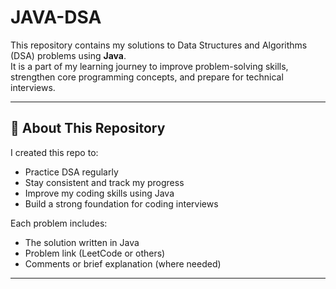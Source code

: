 # JAVA-DSA
This repository contains my solutions to Data Structures and Algorithms (DSA) problems using **Java**.  
It is a part of my learning journey to improve problem-solving skills, strengthen core programming concepts, and prepare for technical interviews.

---

## 🌱 About This Repository

I created this repo to:

- Practice DSA regularly
- Stay consistent and track my progress
- Improve my coding skills using Java
- Build a strong foundation for coding interviews

Each problem includes:
- The solution written in Java
- Problem link (LeetCode or others)
- Comments or brief explanation (where needed)

---


